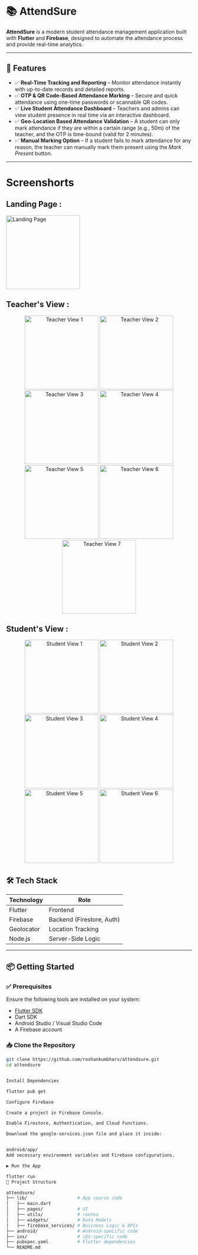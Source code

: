 # 📚 AttendSure

**AttendSure** is a modern student attendance management application built with **Flutter** and **Firebase**, designed to automate the attendance process and provide real-time analytics.

---

## 🚀 Features  

- ✅ **Real-Time Tracking and Reporting** – Monitor attendance instantly with up-to-date records and detailed reports.  
- ✅ **OTP & QR Code-Based Attendance Marking** – Secure and quick attendance using one-time passwords or scannable QR codes.   
- ✅ **Live Student Attendance Dashboard** – Teachers and admins can view student presence in real time via an interactive dashboard.  
- ✅ **Geo-Location Based Attendance Validation** – A student can only mark attendance if they are within a certain range (e.g., 50m) of the teacher, and the OTP is time-bound (valid for 2 minutes).  
- ✅ **Manual Marking Option** – If a student fails to mark attendance for any reason, the teacher can manually mark them present using the *Mark Present* button.

---


# Screenshorts
## Landing Page :
<img src="https://raw.githubusercontent.com/roshankumbharx/AttendSure/main/assets/images/TeacherView1.png" alt="Landing Page" width="200"/>

## Teacher's View :
<p align="center">
  <img src="https://raw.githubusercontent.com/roshankumbharx/AttendSure/main/assets/images/TeacherView2.png" alt="Teacher View 1" width="200"/>
  <img src="https://raw.githubusercontent.com/roshankumbharx/AttendSure/main/assets/images/TeacherView3.png" alt="Teacher View 2" width="200"/>
<img src="https://raw.githubusercontent.com/roshankumbharx/AttendSure/main/assets/images/TeacherView4.png" alt="Teacher View 3" width="200"/>
<img src="https://raw.githubusercontent.com/roshankumbharx/AttendSure/main/assets/images/TeacherView5.png" alt="Teacher View 4" width="200"/>
<img src="https://raw.githubusercontent.com/roshankumbharx/AttendSure/main/assets/images/TeacherView6.png" alt="Teacher View 5" width="200"/>
<img src="https://raw.githubusercontent.com/roshankumbharx/AttendSure/main/assets/images/TeacherView7.png" alt="Teacher View 6" width="200"/>
<img src="https://raw.githubusercontent.com/roshankumbharx/AttendSure/main/assets/images/TeacherView8.png" alt="Teacher View 7" width="200"/>
  
</p>

## Student's View :

<p align="center">
  <img src="https://raw.githubusercontent.com/roshankumbharx/AttendSure/main/assets/images/StudentView1.png" alt="Student View 1" width="200"/>
  <img src="https://raw.githubusercontent.com/roshankumbharx/AttendSure/main/assets/images/StudentView2.png" alt="Student View 2" width="200"/>
<img src="https://raw.githubusercontent.com/roshankumbharx/AttendSure/main/assets/images/StudentView3.png" alt="Student View 3" width="200"/>
<img src="https://raw.githubusercontent.com/roshankumbharx/AttendSure/main/assets/images/StudentView4.png" alt="Student View 4" width="200"/>
<img src="https://raw.githubusercontent.com/roshankumbharx/AttendSure/main/assets/images/StudentView5.png" alt="Student View 5" width="200"/>
<img src="https://raw.githubusercontent.com/roshankumbharx/AttendSure/main/assets/images/StudentView6.png" alt="Student View 6" width="200"/>
  
</p>


## 🛠 Tech Stack

| Technology      | Role                          |
|----------------|-------------------------------|
| Flutter         | Frontend                       |
| Firebase        | Backend (Firestore, Auth)      |
| Geolocator      | Location Tracking              |
| Node.js         | Server-Side Logic              |


---

## 📦 Getting Started

### ✅ Prerequisites

Ensure the following tools are installed on your system:

- [Flutter SDK](https://flutter.dev/docs/get-started/install)
- Dart SDK
- Android Studio / Visual Studio Code
- A Firebase account

### 📥 Clone the Repository

```bash
git clone https://github.com/roshankumbharx/attendsure.git
cd attendsure


Install Dependencies

flutter pub get

Configure Firebase

Create a project in Firebase Console.

Enable Firestore, Authentication, and Cloud Functions.

Download the google-services.json file and place it inside:


android/app/
Add necessary environment variables and Firebase configurations.

▶️ Run the App

flutter run
📂 Project Structure

attendsure/
├── lib/                   # App source code
│   ├── main.dart
│   ├── pages/             # UI
│   ├── utils/             # routes
│   ├── widgets/           # Data Models
│   ├── firebase_services/ # Business Logic & APIs
├── android/               # Android-specific code
├── ios/                   # iOS-specific code
├── pubspec.yaml           # Flutter dependencies
└── README.md
